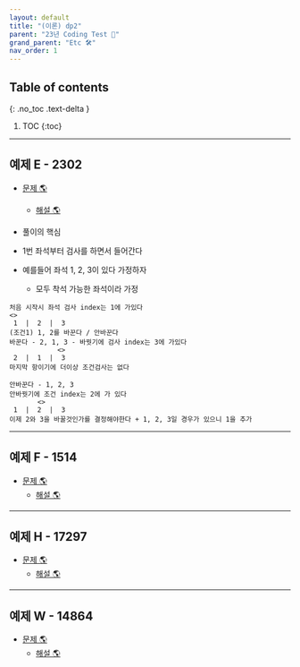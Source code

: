 ```yaml
---
layout: default
title: "(이론) dp2"
parent: "23년 Coding Test 😤"
grand_parent: "Etc 🛠"
nav_order: 1
---
```


## Table of contents
{: .no_toc .text-delta }

1. TOC
{:toc}

---

## 예제 E - 2302

* [문제 🌎](https://www.acmicpc.net/problem/2302)
    * [해설 🌎](https://www.acmicpc.net/source/share/04cdd5e63bc843c2a0491955d767c25c)

* 풀이의 핵심
* 1번 좌석부터 검사를 하면서 들어간다
* 예를들어 좌석 1, 2, 3이 있다 가정하자
    * 모두 착석 가능한 좌석이라 가정

```
처음 시작시 좌석 검사 index는 1에 가있다
<>
 1  |  2  |  3
(조건1) 1, 2를 바꾼다 / 안바꾼다
바꾼다 - 2, 1, 3 - 바꿧기에 검사 index는 3에 가있다
            <>
 2  |  1  |  3
마지막 항이기에 더이상 조건검사는 없다

안바꾼다 - 1, 2, 3
안바꿧기에 조건 index는 2에 가 있다
       <>
 1  |  2  |  3
이제 2와 3을 바꿀것인가를 결정해야한다 + 1, 2, 3일 경우가 있으니 1을 추가
```

---

## 예제 F - 1514

* [문제 🌎](https://www.acmicpc.net/problem/1514)
    * [해설 🌎](https://www.acmicpc.net/source/share/17748c0760ba47049173e72c558c6cf7)


---

## 예제 H - 17297

* [문제 🌎](https://www.acmicpc.net/problem/17297)
    * [해설 🌎](https://www.acmicpc.net/source/share/4c160e4bca614744b571c47351a6c419)

---


## 예제 W - 14864

* [문제 🌎](https://www.acmicpc.net/problem/14864)
    * [해설 🌎](https://www.acmicpc.net/source/share/dae88a4d05f845cfbf693b1b2ea9d524)